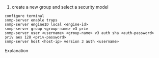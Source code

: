 1. create a new group and select a security model
```
configure terminal
snmp-server enable traps
snmp-server engineID local <engine-id>
snmp-server group <group-name> v3 priv
snmp-server user <username> <group-name> v3 auth sha <auth-password> priv aes 128 <priv-password>
snmp-server host <host-ip> version 3 auth <username>
```

Explanation